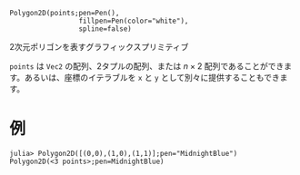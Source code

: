 ```
Polygon2D(points;pen=Pen(),
                 fillpen=Pen(color="white"),
                 spline=false)
```

2次元ポリゴンを表すグラフィックスプリミティブ

`points` は `Vec2` の配列、2タプルの配列、または $n × 2$ 配列であることができます。あるいは、座標のイテラブルを `x` と `y` として別々に提供することもできます。

# 例

```julia-repl
julia> Polygon2D([(0,0),(1,0),(1,1)];pen="MidnightBlue")
Polygon2D(<3 points>;pen=MidnightBlue)
```
